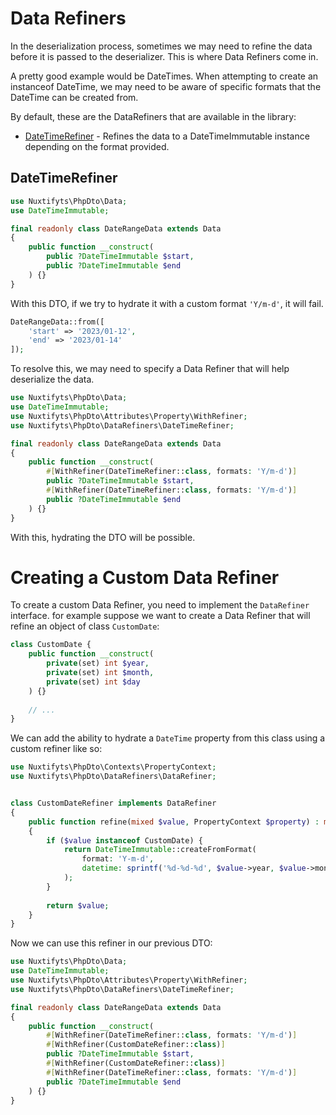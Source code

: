 Data Refiners
=

In the deserialization process, sometimes we may need to refine the data before it is passed to the deserializer.
This is where Data Refiners come in.

A pretty good example would be DateTimes. When attempting to create an instanceof DateTime, we may need to 
be aware of specific formats that the DateTime can be created from. 

By default, these are the DataRefiners that are available in the library:
- [DateTimeRefiner](#DateTimeRefiner) - Refines the data to a DateTimeImmutable instance depending on the format provided.

DateTimeRefiner
-

```php
use Nuxtifyts\PhpDto\Data;
use DateTimeImmutable;

final readonly class DateRangeData extends Data
{
    public function __construct(
        public ?DateTimeImmutable $start,
        public ?DateTimeImmutable $end
    ) {}
}
```

With this DTO, if we try to hydrate it with a custom format `'Y/m-d'`, it will fail.

```php
DateRangeData::from([
    'start' => '2023/01-12',
    'end' => '2023/01-14'
]);
```

To resolve this, we may need to specify a Data Refiner that will help deserialize the data.

```php
use Nuxtifyts\PhpDto\Data;
use DateTimeImmutable;
use Nuxtifyts\PhpDto\Attributes\Property\WithRefiner;
use Nuxtifyts\PhpDto\DataRefiners\DateTimeRefiner;

final readonly class DateRangeData extends Data
{
    public function __construct(
        #[WithRefiner(DateTimeRefiner::class, formats: 'Y/m-d')]
        public ?DateTimeImmutable $start,
        #[WithRefiner(DateTimeRefiner::class, formats: 'Y/m-d')]
        public ?DateTimeImmutable $end
    ) {}
}
```

With this, hydrating the DTO will be possible.

Creating a Custom Data Refiner
=

To create a custom Data Refiner, you need to implement the `DataRefiner` interface. for example suppose we
want to create a Data Refiner that will refine an object of class `CustomDate`:

```php
class CustomDate {
    public function __construct(
        private(set) int $year,
        private(set) int $month,
        private(set) int $day
    ) {}
    
    // ...
}
```

We can add the ability to hydrate a `DateTime` property from this class using a custom refiner like so:

```php
use Nuxtifyts\PhpDto\Contexts\PropertyContext;
use Nuxtifyts\PhpDto\DataRefiners\DataRefiner;


class CustomDateRefiner implements DataRefiner
{
    public function refine(mixed $value, PropertyContext $property) : mixed
    {
        if ($value instanceof CustomDate) {
            return DateTimeImmutable::createFromFormat(
                format: 'Y-m-d',
                datetime: sprintf('%d-%d-%d', $value->year, $value->month, $value->day)
            );
        }
        
        return $value;
    }
}
```

Now we can use this refiner in our previous DTO:

```php
use Nuxtifyts\PhpDto\Data;
use DateTimeImmutable;
use Nuxtifyts\PhpDto\Attributes\Property\WithRefiner;
use Nuxtifyts\PhpDto\DataRefiners\DateTimeRefiner;

final readonly class DateRangeData extends Data
{
    public function __construct(
        #[WithRefiner(DateTimeRefiner::class, formats: 'Y/m-d')]
        #[WithRefiner(CustomDateRefiner::class)]
        public ?DateTimeImmutable $start,
        #[WithRefiner(CustomDateRefiner::class)]
        #[WithRefiner(DateTimeRefiner::class, formats: 'Y/m-d')]
        public ?DateTimeImmutable $end
    ) {}
}
```
